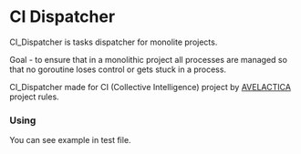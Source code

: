 # CI Dispatcher

CI_Dispatcher is tasks dispatcher for monolite projects.

Goal - to ensure that in a monolithic project all processes are managed so that no goroutine loses control or gets stuck in a process.

CI_Dispatcher made for CI (Collective Intelligence) project by <a href="https://avelactica.by/" >AVELACTICA</a> project rules.

### Using

You can see example in test file.
